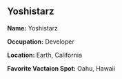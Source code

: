 ## Yoshistarz

**Name:** Yoshistarz

**Occupation:** Developer

**Location:** Earth, California

**Favorite Vactaion Spot:** Oahu, Hawaii